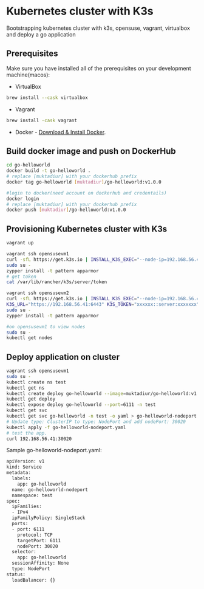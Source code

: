 Kubernetes cluster with K3s
===============================================
Bootstrapping kubernetes cluster with k3s, opensuse, vagrant, virtualbox and deploy a go application


Prerequisites
--------------
Make sure you have installed all of the prerequisites on your development machine(macos):
* VirtualBox
```bash
brew install --cask virtualbox
```
* Vagrant
```bash
brew install -cask vagrant
```
* Docker - [Download & Install Docker](https://docs.docker.com/docker-for-mac/install/).


Build docker image and push on DockerHub
----------------------------------------
```bash
cd go-helloworld
docker build -t go-helloworld .
# replace [muktadiur] with your dockerhub prefix
docker tag go-helloworld [muktadiur]/go-helloworld:v1.0.0 

#login to docker(need account on dockerhub and credentails)
docker login
# replace [muktadiur] with your dockerhub prefix
docker push [muktadiur]/go-helloworld:v1.0.0
```

Provisioning Kubernetes cluster with K3s
----------------------------------------
```bash
vagrant up

vagrant ssh opensusevm1
curl -sfL https://get.k3s.io | INSTALL_K3S_EXEC="--node-ip=192.168.56.41 --flannel-iface=eth1" sh -
sudo su -
zypper install -t pattern apparmor
# get token
cat /var/lib/rancher/k3s/server/token

vagrant ssh opensusevm2
curl -sfL https://get.k3s.io | INSTALL_K3S_EXEC="--node-ip=192.168.56.42 --flannel-iface=eth1" \
K3S_URL="https://192.168.56.41:6443" K3S_TOKEN="xxxxxx::server:xxxxxxx" sh -
sudo su -
zypper install -t pattern apparmor

#on opensusevm1 to view nodes
sudo su -
kubectl get nodes
```

Deploy application on cluster
-----------------------------

```bash
vagrant ssh opensusevm1
sudo su -
kubectl create ns test
kubectl get ns
kubectl create deploy go-helloworld --image=muktadiur/go-helloworld:v1.0.0 -r=3 -n test
kubectl get deploy
kubectl expose deploy go-helloworld --port=6111 -n test
kubectl get svc
kubectl get svc go-helloworld -n test -o yaml > go-helloworld-nodeport.yaml
# Update type: ClusterIP to type: NodePort and add nodePort: 30020
kubectl apply -f go-helloworld-nodeport.yaml
# test the app. 
curl 192.168.56.41:30020
```

Sample go-helloworld-nodeport.yaml:

```bash
apiVersion: v1
kind: Service
metadata:
  labels:
    app: go-helloworld
  name: go-helloworld-nodeport
  namespace: test
spec:
  ipFamilies:
  - IPv4
  ipFamilyPolicy: SingleStack
  ports:
  - port: 6111
    protocol: TCP
    targetPort: 6111
    nodePort: 30020
  selector:
    app: go-helloworld
  sessionAffinity: None
  type: NodePort
status:
  loadBalancer: {}
```

